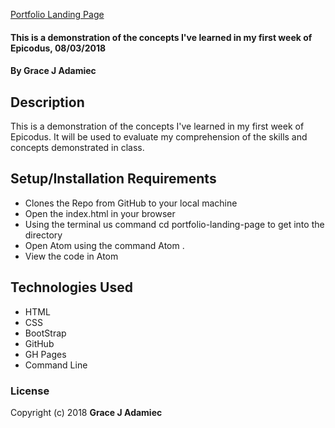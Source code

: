 
[Portfolio Landing Page](https://github.com/gracejadamiec/portfolio-landing-page.git)

#### This is a demonstration of the concepts I've learned in my first week of Epicodus, 08/03/2018

#### By **Grace J Adamiec**

## Description

This is a demonstration of the concepts I've learned in my first week of Epicodus. It will be used to evaluate my comprehension of the skills and concepts demonstrated in class.

## Setup/Installation Requirements

* Clones the Repo from GitHub to your local machine
* Open the index.html in your browser
* Using the terminal us command cd portfolio-landing-page to get into the     directory
* Open Atom using the command Atom .
* View the code in Atom



## Technologies Used

* HTML
* CSS
* BootStrap
* GitHub
* GH Pages
* Command Line
### License


Copyright (c) 2018 **Grace J Adamiec**
